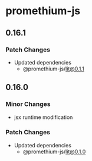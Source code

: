 # promethium-js

## 0.16.1

### Patch Changes

- Updated dependencies
  - @promethium-js/lit@0.1.1

## 0.16.0

### Minor Changes

- jsx runtime modification

### Patch Changes

- Updated dependencies
  - @promethium-js/lit@0.1.0
